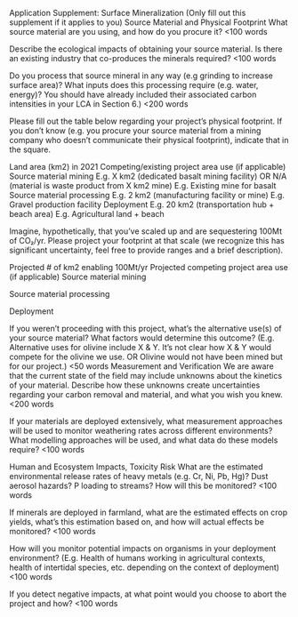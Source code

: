 Application Supplement: Surface Mineralization 
(Only fill out this supplement if it applies to you)
Source Material and Physical Footprint
What source material are you using, and how do you procure it? 
<100 words

Describe the ecological impacts of obtaining your source material. Is there an existing industry that co-produces the minerals required?
<100 words

Do you process that source mineral in any way (e.g grinding to increase surface area)? What inputs does this processing require (e.g. water, energy)? You should have already included their associated carbon intensities in your LCA in Section 6.)
<200 words

Please fill out the table below regarding your project’s physical footprint. If you don’t know (e.g. you procure your source material from a mining company who doesn’t communicate their physical footprint), indicate that in the square.   


Land area (km2) in 2021
Competing/existing project area use (if applicable)
Source material mining
E.g. X km2 (dedicated basalt mining facility) OR N/A (material is waste product from X km2 mine) 
E.g. Existing mine for basalt 
Source material processing 
E.g. 2 km2 (manufacturing facility or mine) 
E.g. Gravel production facility
Deployment
E.g. 20 km2 (transportation hub + beach area)
E.g. Agricultural land + beach

Imagine, hypothetically, that you’ve scaled up and are sequestering 100Mt of CO₂/yr. Please project your footprint at that scale (we recognize this has significant uncertainty, feel free to provide ranges and a brief description).  


Projected # of km2 enabling 100Mt/yr
Projected competing project area use (if applicable)
Source material mining




Source material processing 




Deployment





If you weren’t proceeding with this project, what’s the alternative use(s) of your source material? What factors would determine this outcome? (E.g. Alternative uses for olivine include X & Y. It’s not clear how X & Y would compete for the olivine we use. OR Olivine would not have been mined but for our project.)
<50 words
Measurement and Verification
We are aware that the current state of the field may include unknowns about the kinetics of your material. Describe how these unknowns create uncertainties regarding your carbon removal and material, and what you wish you knew. 
<200 words

If your materials are deployed extensively, what measurement approaches will be used to monitor weathering rates across different environments? What modelling approaches will be used, and what data do these models require? 
<100 words

Human and Ecosystem Impacts, Toxicity Risk
What are the estimated environmental release rates of heavy metals (e.g. Cr, Ni, Pb, Hg)? Dust aerosol hazards? P loading to streams? How will this be monitored?
<100 words

If minerals are deployed in farmland, what are the estimated effects on crop yields, what’s this estimation based on, and how will actual effects be monitored?
<100 words

How will you monitor potential impacts on organisms in your deployment environment? (E.g. Health of humans working in agricultural contexts, health of intertidal species, etc. depending on the context of deployment)
<100 words

If you detect negative impacts, at what point would you choose to abort the project and how?
<100 words

